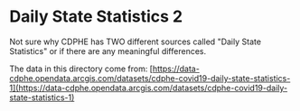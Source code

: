 # Daily State Statistics 2

Not sure why CDPHE has TWO different sources called "Daily State Statistics" or if there are any meaningful differences.

The data in this directory come from: 
[https://data-cdphe.opendata.arcgis.com/datasets/cdphe-covid19-daily-state-statistics-1](https://data-cdphe.opendata.arcgis.com/datasets/cdphe-covid19-daily-state-statistics-1)

